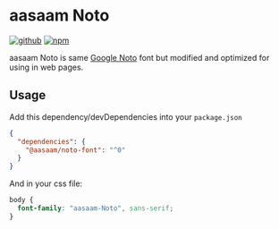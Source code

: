 # aasaam Noto

[![github](https://img.shields.io/github/issues/aasaam/noto-font?logo=github)](https://github.com/aasaam/noto-font)
[![npm](https://img.shields.io/npm/v/@aasaam/noto-font)](https://www.npmjs.com/package/@aasaam/noto-font)

aasaam Noto is same [Google Noto](https://github.com/googlefonts/noto-fonts) font but modified and optimized for using in web pages.

## Usage

Add this dependency/devDependencies into your `package.json`

```json
{
  "dependencies": {
    "@aasaam/noto-font": "^0"
  }
}
```

And in your css file:

```css
body {
  font-family: "aasaam-Noto", sans-serif;
}
```
